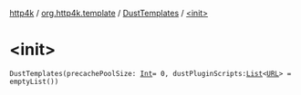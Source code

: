 [http4k](../../index.md) / [org.http4k.template](../index.md) / [DustTemplates](index.md) / [&lt;init&gt;](./-init-.md)

# &lt;init&gt;

`DustTemplates(precachePoolSize: `[`Int`](https://kotlinlang.org/api/latest/jvm/stdlib/kotlin/-int/index.html)` = 0, dustPluginScripts: `[`List`](https://kotlinlang.org/api/latest/jvm/stdlib/kotlin.collections/-list/index.html)`<`[`URL`](http://docs.oracle.com/javase/6/docs/api/java/net/URL.html)`> = emptyList())`